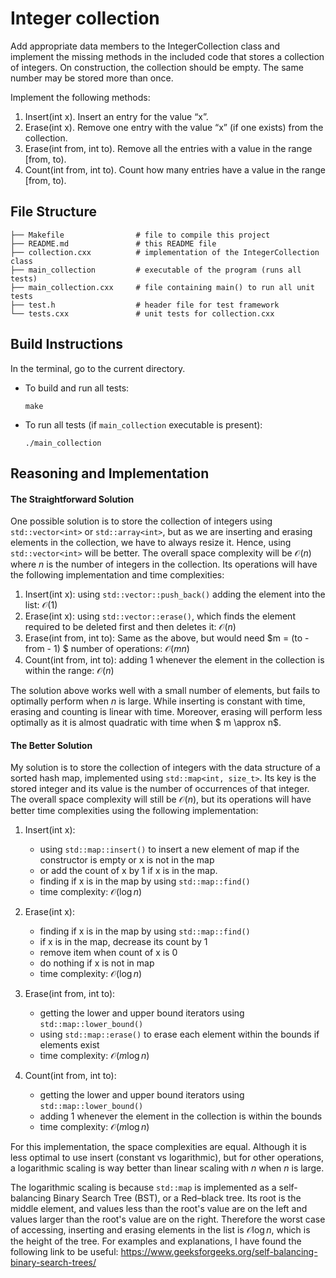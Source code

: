 # Integer collection 
Add appropriate data members to the IntegerCollection class and implement the missing methods in the included code that stores a collection of integers. On construction, the collection should be empty. The same number may be stored more than once.

Implement the following methods:
1.	Insert(int x).  Insert an entry for the value “x”.
2.	Erase(int x).  Remove one entry with the value “x” (if one exists) from the collection. 
3.	Erase(int from, int to).  Remove all the entries with a value in the range [from, to).
4.	Count(int from, int to).  Count how many entries have a value in the range [from, to).

## File Structure
```
├── Makefile                # file to compile this project
├── README.md               # this README file 
├── collection.cxx          # implementation of the IntegerCollection class
├── main_collection         # executable of the program (runs all tests)
├── main_collection.cxx     # file containing main() to run all unit tests
├── test.h                  # header file for test framework
└── tests.cxx               # unit tests for collection.cxx
```

## Build Instructions

In the terminal, go to the current directory.

- To build and run all tests:
    ```
    make
    ```
- To run all tests (if `main_collection` executable is present):
    ```
    ./main_collection
    ```



Reasoning and Implementation
----------------
#### The Straightforward Solution
One possible solution is to store the collection of integers using `std::vector<int>` or `std::array<int>`, but as we are inserting and erasing elements in the collection, we have to always resize it. Hence, using `std::vector<int>` will be better. The overall space complexity will be $\mathcal{O}(n)$ where $n$ is the number of integers in the collection. Its operations will have the following implementation and time complexities:

1.	Insert(int x): using `std::vector::push_back()` adding the element into the list:  $\mathcal{O}(1)$
2.	Erase(int x): using `std::vector::erase()`, which finds the element required to be deleted first and then deletes it: $\mathcal{O}(n)$
3.	Erase(int from, int to): Same as the above, but would need $m = (to - from - 1) $  number of operations: $\mathcal{O}(mn)$
4.	Count(int from, int to): adding 1 whenever the element in the collection is within the range: $\mathcal{O}(n)$

The solution above works well with a small number of elements, but fails to optimally perform when $n$ is large. While inserting is constant with time, erasing and counting is linear with time. Moreover, erasing will perform less optimally as it is almost quadratic with time when $ m \approx n$. 

#### The Better Solution

My solution is to store the collection of integers with the data structure of a sorted hash map, implemented using ``std::map<int, size_t>``. Its key is the stored integer and its value is the number of occurrences of that integer. The overall space complexity will still be $\mathcal{O}(n)$, but its operations will have better time complexities using the following implementation:

1.	Insert(int x): 
    - using `std::map::insert()` to insert a new element of map if the constructor is empty or x is not in the map
    - or add the count of x by 1 if x is in the map. 
    - finding if x is in the map by using `std::map::find()`
    - time complexity: $\mathcal{O}(\log n)$

2.	Erase(int x): 
    - finding if x is in the map by using `std::map::find()`
    - if x is in the map, decrease its count by 1
    - remove item when count of x is 0
    - do nothing if x is not in map
    - time complexity: $\mathcal{O}(\log n)$
    
3.	Erase(int from, int to):
    - getting the lower and upper bound iterators using `std::map::lower_bound()`
    - using `std::map::erase()` to erase each element within the bounds if elements exist
    - time complexity: $\mathcal{O}(m\log n)$
4.	Count(int from, int to): 
    - getting the lower and upper bound iterators using `std::map::lower_bound()`
    - adding 1 whenever the element in the collection is within the bounds 
    - time complexity: $\mathcal{O}(m\log n)$

For this implementation, the space complexities are equal. Although it is less optimal to use insert (constant vs logarithmic), but for other operations, a logarithmic scaling is way better than linear scaling with $n$ when $n$ is large. 

The logarithmic scaling is because ``std::map`` is implemented as a self-balancing Binary Search Tree (BST), or a Red–black tree. Its root is the middle element, and values less than the root's value are on the left and values larger than the root's value are on the right. Therefore the worst case of accessing, inserting and erasing elements in the list is $\mathcal{O}\log n$, which is the height of the tree. For examples and explanations, I have found the following link to be useful: https://www.geeksforgeeks.org/self-balancing-binary-search-trees/